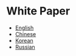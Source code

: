 # White Paper

- [English](https://github.com/irisnet/irisnet/blob/master/WHITEPAPER.md)
- [Chinese](https://github.com/irisnet/irisnet/blob/master/%E7%99%BD%E7%9A%AE%E4%B9%A6.md)
- [Korean](https://github.com/irisnet/irisnet/blob/master/WHITEPAPER-KR.md)
- [Russian](https://github.com/irisnet/irisnet/blob/master/Whitepaper_Russian.md)
